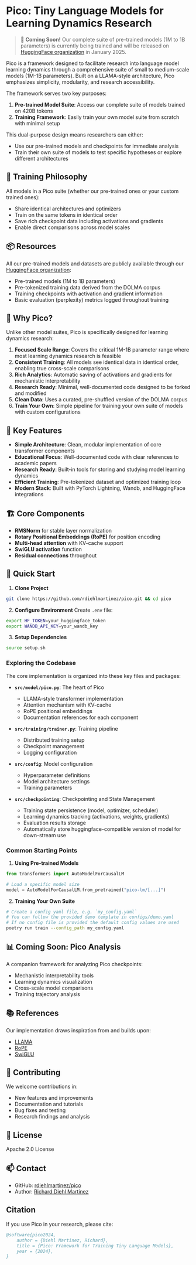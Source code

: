 # Pico: Tiny Language Models for Learning Dynamics Research

> 🚧 **Coming Soon!** Our complete suite of pre-trained models (1M to 1B parameters) is currently being trained and will be released on [HuggingFace organization](https://huggingface.co/pico-lm) in January 2025.

Pico is a framework designed to facilitate research into language model learning dynamics through a comprehensive suite of small to medium-scale models (1M-1B parameters). Built on a LLAMA-style architecture, Pico emphasizes simplicity, modularity, and research accessibility.

The framework serves two key purposes:
1. **Pre-trained Model Suite**: Access our complete suite of models trained on 420B tokens
2. **Training Framework**: Easily train your own model suite from scratch with minimal setup

This dual-purpose design means researchers can either:
- Use our pre-trained models and checkpoints for immediate analysis
- Train their own suite of models to test specific hypotheses or explore different architectures

## 🔄 Training Philosophy

All models in a Pico suite (whether our pre-trained ones or your custom trained ones):
- Share identical architectures and optimizers
- Train on the same tokens in identical order
- Save rich checkpoint data including activations and gradients
- Enable direct comparisons across model scales

## 📦 Resources

All our pre-trained models and datasets are publicly available through our [HuggingFace organization](https://huggingface.co/pico-lm):
- Pre-trained models (1M to 1B parameters)
- Pre-tokenized training data derived from the DOLMA corpus
- Training checkpoints with activation and gradient information
- Basic evaluation (perplexity) metrics logged throughout training

## 🌟 Why Pico?

Unlike other model suites, Pico is specifically designed for learning dynamics research:

1. **Focused Scale Range**: Covers the critical 1M-1B parameter range where most learning dynamics research is feasible
2. **Consistent Training**: All models see identical data in identical order, enabling true cross-scale comparisons
3. **Rich Analytics**: Automatic saving of activations and gradients for mechanistic interpretability
4. **Research Ready**: Minimal, well-documented code designed to be forked and modified
5. **Clean Data**: Uses a curated, pre-shuffled version of the DOLMA corpus
6. **Train Your Own**: Simple pipeline for training your own suite of models with custom configurations

## 🔑 Key Features

- **Simple Architecture**: Clean, modular implementation of core transformer components
- **Educational Focus**: Well-documented code with clear references to academic papers
- **Research Ready**: Built-in tools for storing and studying model learning dynamics
- **Efficient Training**: Pre-tokenized dataset and optimized training loop
- **Modern Stack**: Built with PyTorch Lightning, Wandb, and HuggingFace integrations

## 🏗️ Core Components

- **RMSNorm** for stable layer normalization
- **Rotary Positional Embeddings (RoPE)** for position encoding
- **Multi-head attention** with KV-cache support
- **SwiGLU activation** function
- **Residual connections** throughout

## 🚀 Quick Start

1. **Clone Project**
```bash
git clone https://github.com/rdiehlmartinez/pico.git && cd pico
```

2. **Configure Environment**
Create `.env` file:
```bash
export HF_TOKEN=your_huggingface_token
export WANDB_API_KEY=your_wandb_key
```

3. **Setup Dependencies**
```bash
source setup.sh
```
### Exploring the Codebase

The core implementation is organized into these key files and packages:

- **`src/model/pico.py`**: The heart of Pico
  - LLAMA-style transformer implementation
  - Attention mechanism with KV-cache
  - RoPE positional embeddings
  - Documentation references for each component

- **`src/training/trainer.py`**: Training pipeline
  - Distributed training setup
  - Checkpoint management
  - Logging configuration

- **`src/config`**: Model configuration
  - Hyperparameter definitions
  - Model architecture settings
  - Training parameters

- **`src/checkpointing`**: Checkpointing and State Management
  - Training state persistence (model, optimizer, scheduler)
  - Learning dynamics tracking (activations, weights, gradients)
  - Evaluation results storage
  - Automatically store huggingface-compatible version of model for down-stream use 

### Common Starting Points

1. **Using Pre-trained Models**
```python
from transformers import AutoModelForCausalLM

# Load a specific model size
model = AutoModelForCausalLM.from_pretrained("pico-lm/[...]")
```

2. **Training Your Own Suite**
```bash
# Create a config yaml file, e.g. `my_config.yaml`
# You can follow the provided demo template in configs/demo.yaml
# If no config file is provided the default config values are used
poetry run train --config_path my_config.yaml
```


## 📊 Coming Soon: Pico Analysis

A companion framework for analyzing Pico checkpoints:
- Mechanistic interpretability tools
- Learning dynamics visualization
- Cross-scale model comparisons
- Training trajectory analysis

## 📚 References

Our implementation draws inspiration from and builds upon:
- [LLAMA](https://arxiv.org/abs/2302.13971)
- [RoPE](https://arxiv.org/abs/2104.09864)
- [SwiGLU](https://arxiv.org/abs/2002.05202)

## 🤝 Contributing

We welcome contributions in:
- New features and improvements
- Documentation and tutorials
- Bug fixes and testing
- Research findings and analysis


## 📝 License

Apache 2.0 License

## 📫 Contact

- GitHub: [rdiehlmartinez/pico](https://github.com/rdiehlmartinez/pico)
- Author: [Richard Diehl Martinez](https://richarddiehlmartinez.com)

## Citation

If you use Pico in your research, please cite:

```bibtex
@software{pico2024,
    author = {Diehl Martinez, Richard},
    title = {Pico: Framework for Training Tiny Language Models},
    year = {2024},
}
```